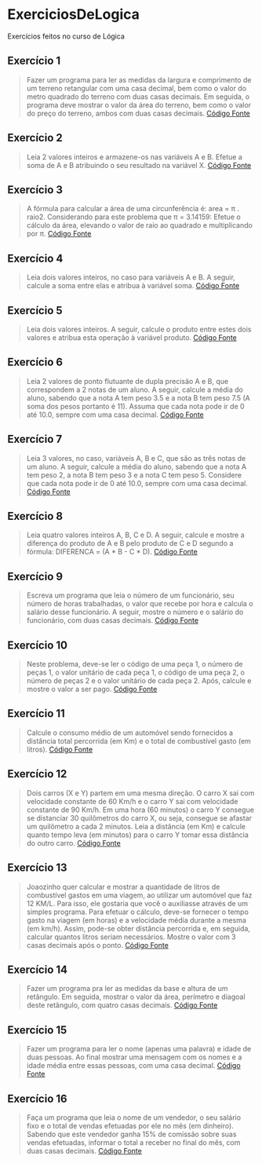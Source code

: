 # ExerciciosDeLogica
Exercícios feitos no curso de Lógica

## Exercício 1

>Fazer um programa para ler as medidas da largura e comprimento de um terreno retangular 
com uma casa decimal, bem como o valor do metro quadrado do terreno com duas casas decimais.
Em seguida, o programa deve mostrar o valor da área do terreno, bem como o valor do preço do terreno,
ambos com duas casas decimais.
[Código Fonte](https://github.com/cooralines/ExerciciosDeLogica/blob/master/Exercicios/Exercicio1/Exercicio1CSharp/Exercicio1CSharp/Program.cs)

## Exercício 2

>Leia 2 valores inteiros e armazene-os nas variáveis A e B. Efetue a soma de A e B atribuindo o seu 
resultado na variável X.
[Código Fonte](https://github.com/cooralines/ExerciciosDeLogica/blob/master/Exercicios/Exercicio2/Exercicio2CSharp/Exercicio2CSharp/Program.cs)

## Exercício 3

>A fórmula para calcular a área de uma circunferência é: area = π . raio2. Considerando para este problema que π = 3.14159:
Efetue o cálculo da área, elevando o valor de raio ao quadrado e multiplicando por π.
[Código Fonte](https://github.com/cooralines/ExerciciosDeLogica/blob/master/Exercicios/Exercicio3/Exercicio3CSharp/Exercicio3CSharp/Program.cs)

## Exercício 4

>Leia dois valores inteiros, no caso para variáveis A e B. A seguir, calcule a soma entre elas e atribua à variável soma.
[Código Fonte](https://github.com/cooralines/ExerciciosDeLogica/blob/master/Exercicios/Exercicio4/Exercicio4CSharp/Exercicio4/Program.cs)

## Exercício 5

>Leia dois valores inteiros. A seguir, calcule o produto entre estes dois valores e atribua esta operação à variável produto.
[Código Fonte](https://github.com/cooralines/ExerciciosDeLogica/blob/master/Exercicios/Exercicio5/Exercicio5CSharp/Exercicio5/Program.cs)

## Exercício 6

>Leia 2 valores de ponto flutuante de dupla precisão A e B, que correspondem a 2 notas de um aluno. A seguir, calcule a média do aluno, 
sabendo que a nota A tem peso 3.5 e a nota B tem peso 7.5 (A soma dos pesos portanto é 11). Assuma que cada nota pode ir de 0 até 10.0, 
sempre com uma casa decimal.
[Código Fonte](https://github.com/cooralines/ExerciciosDeLogica/blob/master/Exercicios/Exercicio6/Exercicio6/Exercicio6/Program.cs)

## Exercício 7

>Leia 3 valores, no caso, variáveis A, B e C, que são as três notas de um aluno. A seguir, calcule a média do aluno, sabendo que a nota A tem peso 2, 
a nota B tem peso 3 e a nota C tem peso 5. Considere que cada nota pode ir de 0 até 10.0, sempre com uma casa decimal.
[Código Fonte](https://github.com/cooralines/ExerciciosDeLogica/blob/master/Exercicios/Exercicio7/Exercicio7CSharp/Exercicio7CSharp/Program.cs)

## Exercício 8

>Leia quatro valores inteiros A, B, C e D. A seguir, calcule e mostre a diferença do produto de A e B pelo produto de C e D segundo a fórmula: 
DIFERENCA = (A * B - C * D).
[Código Fonte](https://github.com/cooralines/ExerciciosDeLogica/blob/master/Exercicios/Exercicio8/Exercicio8CSharp/Exercicio8CSharp/Program.cs)

## Exercício 9

>Escreva um programa que leia o número de um funcionário, seu número de horas trabalhadas, o valor que recebe por hora e calcula o salário desse funcionário. 
A seguir, mostre o número e o salário do funcionário, com duas casas decimais.
[Código Fonte](https://github.com/cooralines/ExerciciosDeLogica/blob/master/Exercicios/Exercicio9/Exercicio9CSharp/Exercicio9CSharp/Program.cs)

## Exercício 10

>Neste problema, deve-se ler o código de uma peça 1, o número de peças 1, o valor unitário de cada peça 1, o código de uma peça 2, 
o número de peças 2 e o valor unitário de cada peça 2. 
Após, calcule e mostre o valor a ser pago.
[Código Fonte](https://github.com/cooralines/ExerciciosDeLogica/blob/master/Exercicios/Exercicio10/Exercicio10CSharp/Exercicio10CSharp/Program.cs)

## Exercício 11

>Calcule o consumo médio de um automóvel sendo fornecidos a distância total percorrida (em Km) e o total de combustível gasto (em litros).
[Código Fonte](https://github.com/cooralines/ExerciciosDeLogica/blob/master/Exercicios/Exercicio11/Exercicio11Csharp/Exercicio11Csharp/Program.cs)

## Exercício 12

>Dois carros (X e Y) partem em uma mesma direção. O carro X sai com velocidade constante de 60 Km/h e o carro Y sai com velocidade constante de 90 Km/h.
Em uma hora (60 minutos) o carro Y consegue se distanciar 30 quilômetros do carro X, ou seja, consegue se afastar um quilômetro a cada 2 minutos.
Leia a distância (em Km) e calcule quanto tempo leva (em minutos) para o carro Y tomar essa distância do outro carro.
[Código Fonte](https://github.com/cooralines/ExerciciosDeLogica/blob/master/Exercicios/Exercicio12/Exercicio12CSharp/Exercicio12CSharp/Program.cs)

## Exercício 13

>Joaozinho quer calcular e mostrar a quantidade de litros de combustível gastos em uma viagem, ao utilizar um automóvel que faz 12 KM/L. Para isso, 
ele gostaria que você o auxiliasse através de um simples programa. Para efetuar o cálculo, deve-se fornecer o tempo gasto na viagem (em horas) e a 
velocidade média durante a mesma (em km/h). Assim, pode-se obter distância percorrida e, em seguida, calcular quantos litros seriam necessários. 
Mostre o valor com 3 casas decimais após o ponto.
[Código Fonte](https://github.com/cooralines/ExerciciosDeLogica/blob/master/Exercicios/Exercicio13/Exercicio13CSharp/Exercicio13CSharp/Program.cs)

## Exercício 14

>Fazer um programa pra ler as medidas da base e altura de um retângulo. Em seguida, mostrar o valor da área, perímetro e diagoal deste retângulo,
com quatro casas decimais.
[Código Fonte](https://github.com/cooralines/ExerciciosDeLogica/blob/master/Exercicios/Exercicio14/Exercicio14CSharp/Exercicio14CSharp/Program.cs)

## Exercício 15

>Fazer um programa para ler o nome (apenas uma palavra) e idade de duas pessoas.
Ao final mostrar uma mensagem com os nomes e a idade média entre essas pessoas, com uma casa decimal.
[Código Fonte](https://github.com/cooralines/ExerciciosDeLogica/blob/master/Exercicios/Exercicio15/Exercicio15CSharp/Exercicio15CSharp/Program.cs)

## Exercício 16

>Faça um programa que leia o nome de um vendedor, o seu salário fixo e o total de vendas efetuadas por ele no mês (em dinheiro). Sabendo que este vendedor 
ganha 15% de comissão sobre suas vendas efetuadas, informar o total a receber no final do mês, com duas casas decimais.
[Código Fonte](https://github.com/cooralines/ExerciciosDeLogica/blob/master/Exercicios/Exercicio16/Exercicio16CSharp/Exercicio16CSharp/Program.cs)